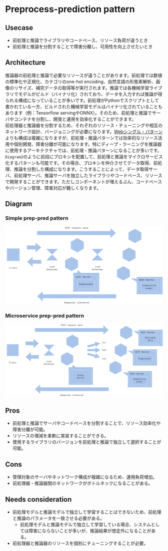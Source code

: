# Preprocess-prediction pattern

## Usecase
- 前処理と推論でライブラリやコードベース、リソース負荷が違うとき
- 前処理と推論を分割することで障害分離し、可用性を向上させたいとき

## Architecture
推論器の前処理と推論で必要なリソースが違うことがあります。前処理では数値の標準化や正規化、カテゴリのone-hot encoding、自然言語の形態素解析、画像のリサイズ、補完データの取得等が実行されます。推論では各機械学習ライブラリでモデルがビルド（バイナリ化）されており、データを入力すれば推論が得られる構成になっていることが多いです。前処理がPythonでスクリプトとして書かれている一方、ビルドされた機械学習モデルはバイナリ化されていることもあります（例：Tensorflow servingやONNX）。そのため、前処理と推論でサーバやコンテナを分割し、開発と運用を効率化することができます。<br>
前処理器と推論器を分割するため、それぞれのリソース・チューニングや相互のネットワーク設計、バージョニングが必要になります。[Webシングル・パターン](../Web-single-pattern/design_ja.md)よりも構成は複雑になりますが、前処理・推論パターンでは効率的なリソース活用や個別開発、障害分離が可能になります。特にディープ・ラーニングを推論器に使用するアーキテクチャでは、前処理・推論パターンになることが多いです。<br>
`Diagram2`のように前段にプロキシを配置して、前処理と推論をマイクロサービス化するパターンも可能です。その場合、プロキシを仲介させてデータ取得、前処理、推論を分割した構成になります。こうすることによって、データ取得サーバ、前処理サーバ、推論サーバを独立したライブラリやコードベース、リソースで開発することができます。ただしコンポーネントが増えるぶん、コードベースやバージョン管理、障害対応が難しくなります。

## Diagram
### Simple prep-pred pattern
![diagram1](diagram1.png)

### Microservice prep-pred pattern
![diagram2](diagram2.png)

## Pros
- 前処理と推論でサーバやコードベースを分割することで、リソース効率化や障害分離が可能。
- リソースの増減を柔軟に実装することができる。
- 使用するライブラリのバージョンを前処理と推論で独立して選択することが可能。

## Cons
- 管理対象のサーバやネットワーク構成が複雑になるため、運用負荷増加。
- 前処理器・推論器間のネットワークがボトルネックになることがある。

## Needs consideration
- 前処理モデルと推論モデルで独立して学習することはできないため、前処理と推論のパラメータを一致させる必要がある。
  - 前処理モデルと推論モデルで独立して学習している場合、システムとしては障害にならないことが多いが、推論結果が想定外になることがある。
- 前処理器と推論器のリソースを個別にチューニングすることが必要。

